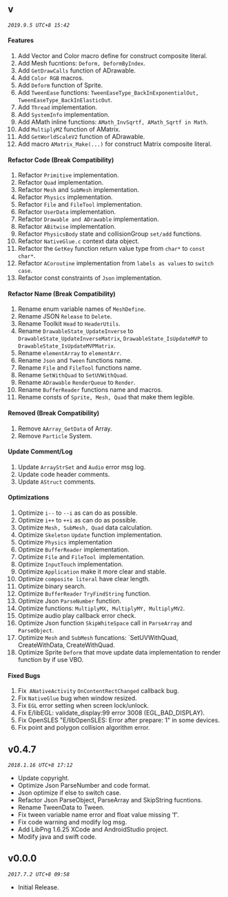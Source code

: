 ## v
_`2019.9.5 UTC+8 15:42`_

#### Features

1. Add Vector and Color macro define for construct composite literal.
1. Add Mesh fucntions: `Deform, DeformByIndex`.
1. Add `GetDrawCalls` function of ADrawable.
1. Add `Color RGB` macros.
1. Add `Deform` function of Sprite.
1. Add `TweenEase` functions: `TweenEaseType_BackInExponentialOut, TweenEaseType_BackInElasticOut`.
1. Add `Thread` implementation.
1. Add `SystemInfo` implementation.
1. Add AMath inline functions: `AMath_InvSqrtf, AMath_Sqrtf in Math`.
1. Add `MultiplyMZ` function of AMatrix.
1. Add `GetWorldScaleV2` function of ADrawable.
1. Add macro `AMatrix_Make(...)` for construct Matrix composite literal.


#### Refactor Code (Break Compatibility)

1. Refactor `Primitive` implementation.
1. Refactor `Quad` implementation.
1. Refactor `Mesh` and `SubMesh` implementation.
1. Refactor `Physics` implementation.
1. Refactor `File` and `FileTool` implementation.
1. Refactor `UserData` implementation.
1. Refactor `Drawable and ADrawable` implementation.
1. Refactor `ABitwise` implementation.
1. Refactor `PhysicsBody` state and collisionGroup `set/add` functions.
1. Refactor `NativeGlue.c` context data object.
1. Refactor the `GetKey` function return value type from `char*` to `const char*`.
1. Refactor `ACoroutine` implementation from `labels as values` to `switch case`.
1. Refactor const constraints of `Json` implementation.


#### Refactor Name (Break Compatibility)

1. Rename enum variable names of `MeshDefine`.
1. Rename JSON `Release` to `Delete`.
1. Rename Toolkit `Head` to `HeaderUtils`.
1. Rename `DrawableState_UpdateInverse` to `DrawableState_UpdateInverseMatrix`, `DrawableState_IsUpdateMVP` to `DrawableState_IsUpdateMVPMatrix`.
1. Rename `elementArray` to `elementArr`.
1. Rename `Json` and `Tween` functions name.
1. Rename `File` and `FileTool` functions name.
1. Rename `SetWithQuad` to `SetUVWithQuad`.
1. Rename `ADrawable` `RenderQueue` to `Render`.
1. Rename `BufferReader` functions name and macros.
1. Rename consts of `Sprite, Mesh, Quad` that make them legible.


#### Removed (Break Compatibility)

1. Remove `AArray_GetData` of Array.
1. Remove `Particle` System.


#### Update Comment/Log
1. Update `ArrayStrSet` and `Audio` error msg log.
1. Update code header comments.
1. Update `AStruct` comments.


#### Optimizations

1. Optimize `i--` to `--i` as can do as possible.
1. Optimize `i++` to `++i` as can do as possible.
1. Optimize `Mesh, SubMesh, Quad` data calculation.
1. Optimize `Skeleton` `Update` function implementation.
1. Optimize `Physics` implementation
1. Optimize `BufferReader` implementation.
1. Optimize `File` and `FileTool `implementation.
1. Optimize `InputTouch` implementation.
1. Optimize `Application` make it more clear and stable.
1. Optimize `composite literal` have clear length.
1. Optimize binary search.
1. Optimize `BufferReader` `TryFindString` function.
1. Optimize Json `ParseNumber` function.
1. Optimize functions: `MultiplyMX, MultiplyMY, MultiplyMV2`.
1. Optimize audio play callback error check.
1. Optimize Json function `SkipWhiteSpace` call in `ParseArray` and `ParseObject`.
1. Optimize `Mesh` and `SubMesh` funcations: `SetUVWithQuad, CreateWithData, CreateWithQuad.
1. Optimize Sprite `Deform` that move update data implementation to render function by if use VBO.

#### Fixed Bugs 

1. Fix` ANativeActivity` `OnContentRectChanged` callback bug.
1. Fix `NativeGlue` bug when window resized.
1. Fix `EGL` error setting when screen lock/unlock.
1. Fix E/libEGL: validate_display:99 error 3008 (EGL_BAD_DISPLAY).
1. Fix OpenSLES "E/libOpenSLES: Error after prepare: 1" in some devices.
1. Fix point and polygon collision algorithm error.


## v0.4.7
_`2018.1.16 UTC+8 17:12`_

* Update copyright.
* Optimize Json ParseNumber and code format.
* Json optimize if else to switch case.
* Refactor Json ParseObject, ParseArray and SkipString fucntions.
* Rename TweenData to Tween.
* Fix tween variable name error and float value missing 'f'.
* Fix code warning and modify log msg.
* Add LibPng 1.6.25 XCode and AndroidStudio project.
* Modify java and swift code.


## v0.0.0
_`2017.7.2 UTC+8 09:58`_

* Initial Release.
